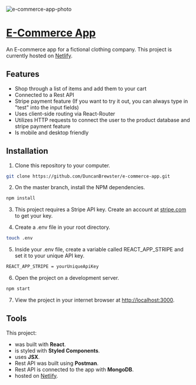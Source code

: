 ![e-commerce-app-photo](https://user-images.githubusercontent.com/87501964/152616519-81c360f6-5b36-4558-a14f-c099951d9d16.PNG)

# [E-Commerce App](https://duncan-e-commerce-app.netlify.app/)

An E-commerce app for a fictional clothing company. This project is currently hosted on [Netlify](https://duncan-e-commerce-app.netlify.app).


## Features
* Shop through a list of items and add them to your cart
* Connected to a Rest API
* Stripe payment feature (If you want to try it out, you can always type in "test" into the input fields)
* Uses client-side routing via React-Router
* Utilizes HTTP requests to connect the user to the product database and stripe payment feature
* Is mobile and desktop friendly

## Installation

1. Clone this repository to your computer.
```bash
git clone https://github.com/DuncanBrewster/e-commerce-app.git 
```

2. On the master branch, install the NPM dependencies.
```bash
npm install
```

3. This project requires a Stripe API key. Create an account at [stripe.com](https://stripe.com/) to get your key.

4. Create a .env file in your root directory.
```bash
touch .env
```

5. Inside your .env file, create a variable called REACT_APP_STRIPE and set it to your unique API key.
```bash
REACT_APP_STRIPE = yourUniqueApiKey
```

6. Open the project on a development server.
```bash
npm start
```

7. View the project in your internet browser at [http://localhost:3000](http://localhost:3000).



## Tools

This project:

* was built with **React**.
* is styled with **Styled Components**.
* uses **JSX**.
* Rest API was built using **Postman**.
* Rest API is connected to the app with **MongoDB**.
* hosted on [Netlify](https://duncan-e-commerce-app.netlify.app).


